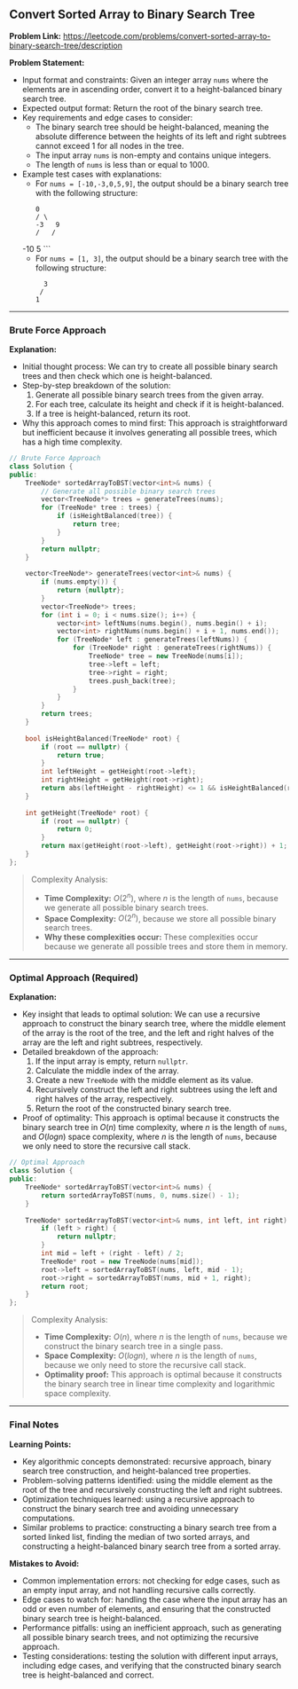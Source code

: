 ## Convert Sorted Array to Binary Search Tree

**Problem Link:** https://leetcode.com/problems/convert-sorted-array-to-binary-search-tree/description

**Problem Statement:**
- Input format and constraints: Given an integer array `nums` where the elements are in ascending order, convert it to a height-balanced binary search tree.
- Expected output format: Return the root of the binary search tree.
- Key requirements and edge cases to consider: 
    - The binary search tree should be height-balanced, meaning the absolute difference between the heights of its left and right subtrees cannot exceed 1 for all nodes in the tree.
    - The input array `nums` is non-empty and contains unique integers.
    - The length of `nums` is less than or equal to 1000.
- Example test cases with explanations:
    - For `nums = [-10,-3,0,5,9]`, the output should be a binary search tree with the following structure:
        ```
        0
       / \
      -3   9
      /   /
     -10  5
        ```
    - For `nums = [1, 3]`, the output should be a binary search tree with the following structure:
        ```
          3
         /
        1
        ```

---

### Brute Force Approach

**Explanation:**
- Initial thought process: We can try to create all possible binary search trees and then check which one is height-balanced.
- Step-by-step breakdown of the solution:
    1. Generate all possible binary search trees from the given array.
    2. For each tree, calculate its height and check if it is height-balanced.
    3. If a tree is height-balanced, return its root.
- Why this approach comes to mind first: This approach is straightforward but inefficient because it involves generating all possible trees, which has a high time complexity.

```cpp
// Brute Force Approach
class Solution {
public:
    TreeNode* sortedArrayToBST(vector<int>& nums) {
        // Generate all possible binary search trees
        vector<TreeNode*> trees = generateTrees(nums);
        for (TreeNode* tree : trees) {
            if (isHeightBalanced(tree)) {
                return tree;
            }
        }
        return nullptr;
    }
    
    vector<TreeNode*> generateTrees(vector<int>& nums) {
        if (nums.empty()) {
            return {nullptr};
        }
        vector<TreeNode*> trees;
        for (int i = 0; i < nums.size(); i++) {
            vector<int> leftNums(nums.begin(), nums.begin() + i);
            vector<int> rightNums(nums.begin() + i + 1, nums.end());
            for (TreeNode* left : generateTrees(leftNums)) {
                for (TreeNode* right : generateTrees(rightNums)) {
                    TreeNode* tree = new TreeNode(nums[i]);
                    tree->left = left;
                    tree->right = right;
                    trees.push_back(tree);
                }
            }
        }
        return trees;
    }
    
    bool isHeightBalanced(TreeNode* root) {
        if (root == nullptr) {
            return true;
        }
        int leftHeight = getHeight(root->left);
        int rightHeight = getHeight(root->right);
        return abs(leftHeight - rightHeight) <= 1 && isHeightBalanced(root->left) && isHeightBalanced(root->right);
    }
    
    int getHeight(TreeNode* root) {
        if (root == nullptr) {
            return 0;
        }
        return max(getHeight(root->left), getHeight(root->right)) + 1;
    }
};
```

> Complexity Analysis:
> - **Time Complexity:** $O(2^n)$, where $n$ is the length of `nums`, because we generate all possible binary search trees.
> - **Space Complexity:** $O(2^n)$, because we store all possible binary search trees.
> - **Why these complexities occur:** These complexities occur because we generate all possible trees and store them in memory.

---

### Optimal Approach (Required)

**Explanation:**
- Key insight that leads to optimal solution: We can use a recursive approach to construct the binary search tree, where the middle element of the array is the root of the tree, and the left and right halves of the array are the left and right subtrees, respectively.
- Detailed breakdown of the approach:
    1. If the input array is empty, return `nullptr`.
    2. Calculate the middle index of the array.
    3. Create a new `TreeNode` with the middle element as its value.
    4. Recursively construct the left and right subtrees using the left and right halves of the array, respectively.
    5. Return the root of the constructed binary search tree.
- Proof of optimality: This approach is optimal because it constructs the binary search tree in $O(n)$ time complexity, where $n$ is the length of `nums`, and $O(log n)$ space complexity, where $n$ is the length of `nums`, because we only need to store the recursive call stack.

```cpp
// Optimal Approach
class Solution {
public:
    TreeNode* sortedArrayToBST(vector<int>& nums) {
        return sortedArrayToBST(nums, 0, nums.size() - 1);
    }
    
    TreeNode* sortedArrayToBST(vector<int>& nums, int left, int right) {
        if (left > right) {
            return nullptr;
        }
        int mid = left + (right - left) / 2;
        TreeNode* root = new TreeNode(nums[mid]);
        root->left = sortedArrayToBST(nums, left, mid - 1);
        root->right = sortedArrayToBST(nums, mid + 1, right);
        return root;
    }
};
```

> Complexity Analysis:
> - **Time Complexity:** $O(n)$, where $n$ is the length of `nums`, because we construct the binary search tree in a single pass.
> - **Space Complexity:** $O(log n)$, where $n$ is the length of `nums`, because we only need to store the recursive call stack.
> - **Optimality proof:** This approach is optimal because it constructs the binary search tree in linear time complexity and logarithmic space complexity.

---

### Final Notes

**Learning Points:**
- Key algorithmic concepts demonstrated: recursive approach, binary search tree construction, and height-balanced tree properties.
- Problem-solving patterns identified: using the middle element as the root of the tree and recursively constructing the left and right subtrees.
- Optimization techniques learned: using a recursive approach to construct the binary search tree and avoiding unnecessary computations.
- Similar problems to practice: constructing a binary search tree from a sorted linked list, finding the median of two sorted arrays, and constructing a height-balanced binary search tree from a sorted array.

**Mistakes to Avoid:**
- Common implementation errors: not checking for edge cases, such as an empty input array, and not handling recursive calls correctly.
- Edge cases to watch for: handling the case where the input array has an odd or even number of elements, and ensuring that the constructed binary search tree is height-balanced.
- Performance pitfalls: using an inefficient approach, such as generating all possible binary search trees, and not optimizing the recursive approach.
- Testing considerations: testing the solution with different input arrays, including edge cases, and verifying that the constructed binary search tree is height-balanced and correct.